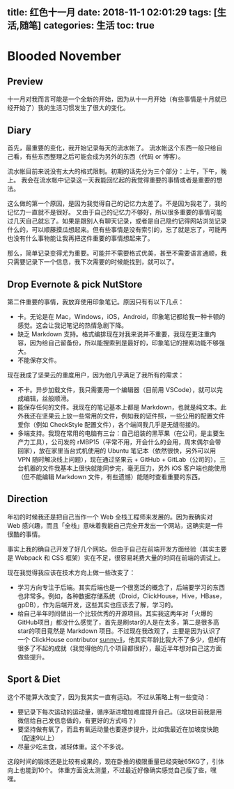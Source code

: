 title: 红色十一月
date: 2018-11-1 02:01:29
tags: [生活,随笔]
categories: 生活
toc: true
---
# Blooded November
## Preview
十一月对我而言可能是一个全新的开始，因为从十一月开始（有些事情是十月就已经开始了）我的生活习惯发生了很大的变化。

## Diary
首先，最重要的变化，我开始记录每天的流水帐了。
流水帐这个东西一般只给自己看，有些东西整理之后可能会成为另外的东西（代码 or 博客）。

流水帐目前来说没有太大的格式限制。初期的话先分为三个部分：上午，下午，晚上。
我会在流水帐中记录这一天我能回忆起的我觉得重要的事情或者是重要的想法。

这么做的第一个原因，是因为我觉得自己的记忆力太差了。不是因为我老了，我的记忆力一直就不是很好。
又由于自己的记忆力不够好，所以很多重要的事情可能过几天自己就忘了。如果是跟别人有聊天记录，或者是自己隐约记得网站浏览记录什么的，可以顺藤摸瓜想起来。但有些事情是没有索引的，忘了就是忘了，可能再也没有什么事物能让我再把这件重要的事情想起来了。

那么，简单记录变得尤为重要。可能并不需要格式优美，甚至不需要语言通顺，我只需要记录下一个信息，我下次需要的时候能找到，就可以了。

## Drop Evernote & pick NutStore
第二件重要的事情，我放弃使用印象笔记。原因只有有以下几点：
- 卡。无论是在 Mac，Windows，iOS，Android，印象笔记都给我一种卡顿的感觉。这会让我记笔记的热情急剧下降。
- 缺乏 Markdown 支持。格式编排现在对我来说并不重要，我现在更注重内容，因为给自己留备份，所以能搜索到是最好的，印象笔记的搜索功能不够强大。
- 不能保存文件。

现在我成了坚果云的重度用户，因为他几乎满足了我所有的需求：
- 不卡。异步加载文件，我只需要用一个编辑器（目前用 VSCode），就可以完成编辑，丝般顺滑。
- 能保存任何的文件。我现在的笔记基本上都是 Markdown，也就是纯文本。此外我还在坚果云上放一些常用的文件，例如我的证件照，一些公用的配置文件爱你（例如 CheckStyle 配置文件），各个端间我几乎是无缝衔接的。
- 多端支持。我现在常用的电脑有三台：自己组装的黑苹果（在公司，是主要生产力工具），公司发的 rMBP15（平常不用，开会什么的会用，周末偶尔会带回家），放在家里当台式机使用的 Ubuntu 笔记本（依然很快，另外可以用 VPN 随时解决线上问题），现在通过坚果云 + GitHub + GitLab（公司的），三台机器的文件我基本上很快就能同步完，毫无压力，另外 iOS 客户端也能使用（但不能编辑 Markdown 文件，有些遗憾）能随时查看重要的东西。

## Direction
年初的时候我还是把自己当作一个 Web 全栈工程师来发展的。因为我确实对 Web 感兴趣，而且「全栈」意味着我能自己完全开发出一个网站，这确实是一件很酷的事情。

事实上我的确自己开发了好几个网站。但由于自己在前端开发方面经验（其实主要是 Webpack 和 CSS 框架）实在不足，很容易耗费大量的时间在前端的调试上。

现在我觉得我应该在技术方向上做一些改变了：
- 学习方向专注于后端。其实后端也是一个很宽泛的概念了，后端要学习的东西也非常多。例如，各种数据存储系统（Droid，ClickHouse，Hive，HBase，gpDB），作为后端开发，这些其实也应该去了解，学习的。
- 给自己半年时间做出一个比较优秀的开源项目。其实我这两年对「火爆的GitHub项目」都没什么感觉了，首先是刷star的人是在太多，第二是很多高star的项目竟然是 Markdown 项目。不过现在我改观了，主要是因为认识了一个 ClickHouse contributor [sunny-li](https://github.com/sunny-li)，他其实年龄比我大不了多少，但却有很多了不起的成就（我觉得他的几个项目都很好），最近半年想对自己这方面做些提升。

## Sport & Diet
这个不能算大改变了，因为我其实一直有运动。
不过从策略上有一些变动：
- 要记录下每次运动的运动量，循序渐进增加难度提升自己。（这块目前我是用微信给自己发信息做的，有更好的方式吗？）
- 要坚持做有氧了，而且有氧运动量也要逐步提升，比如我最近在加坡度快跑（配速9以上）
- 尽量少吃主食，减轻体重。这个不多说。

这段时间的锻炼还是比较有成果的，现在卧推的极限重量已经突破65KG了，引体向上也能到10个。
体重方面没太测量，不过最近好像确实感觉自己瘦了些，嘿嘿。